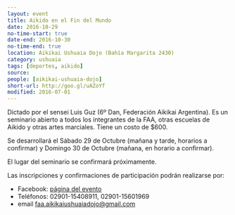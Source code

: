 ```yaml
---
layout: event 
title: Aikido en el Fin del Mundo
date: 2016-10-29
no-time-start: true
date-end: 2016-10-30
no-time-end: true
location: Aikikai Ushuaia Dojo (Bahía Margarita 2430)
category: ushuaia
tags: [deportes, aikido]
source: 
people: [aikikai-ushuaia-dojo]
short-url: http://goo.gl/uAZoYf
modified: 2016-07-01
---
```


Dictado por el sensei Luis Guz (6º Dan, Federación Aikikai Argentina). Es un seminario abierto a todos los integrantes de la FAA, otras escuelas de Aikido y otras artes marciales. Tiene un costo de $600.

Se desarrollará el Sábado 29 de Octubre (mañana y tarde, horarios a confirmar) y Domingo 30 de Octubre (mañana, en horario a confirmar).

El lugar del seminario se confirmará próximamente.

Las inscripciones y confirmaciones de participación podrán realizarse por: 

- Facebook: [página del evento](https://www.facebook.com/events/1579153042385608/)
- Teléfonos: 02901-15408911, 02901-15601969
- email faa.aikikaiushuaiadojo@gmail.com